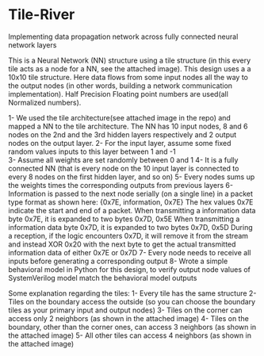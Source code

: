 # Tile-River
Implementing data propagation network across fully connected neural network layers

This is a Neural Network (NN) structure using a tile structure (in this every tile acts as a node for a NN, see the attached image). This design uses a a 10x10 tile structure. Here data flows from some input nodes all the way  to the output nodes (in other words, building a network communication implementation). Half Precision Floating point numbers are used(all Normalized numbers).

1- We used the tile architecture(see attached image in the repo) and mapped a NN to the tile architecture. The NN has 10 input nodes, 8 and 6 nodes on the 2nd and the 3rd hidden layers respectively  and 2 output nodes on the output layer. 
2- For the input layer, assume some fixed random values  inputs to this layer  between 1 and -1  
3- Assume all weights are set  randomly between 0 and 1
4- It is a fully connected NN (that is every node on the 10 input layer is connected to every 8 nodes on the first hidden layer, and so on)
5- Every nodes sums up the weights times the corresponding outputs from previous layers
6- Information is passed to the next node serially (on a single line)  in a packet type  format as shown here: {0x7E, information, 0x7E} The hex values 0x7E indicate the start and end of a packet.
When transmitting a information data byte 0x7E, it is expanded to two bytes 0x7D, 0x5E
When transmitting a information data byte 0x7D, it is expanded to two bytes 0x7D, 0x5D
During a reception, if the logic encounters 0x7D, it will remove it from the stream and instead XOR 0x20 with the next byte to get the actual transmitted information data of either 0x7E or 0x7D
7- Every node needs to receive all inputs before generating a corresponding output
8- Wrote a simple behavioral model in Python for this design, to verify output node values of SystemVerilog model match the behavioral model outputs


Some explanation regarding the tiles:
1- Every tile has the same structure
2- Tiles on the boundary access the outside (so you can choose the boundary tiles as your primary input and output nodes)
3- Tiles on the corner can access only 2 neighbors (as shown in the attached image)
4- Tiles on the boundary, other than the corner ones, can access 3 neighbors (as shown in the attached image)
5- All other tiles can access 4 neighbors (as shown in the attached image)




